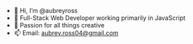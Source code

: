 - 👋 Hi, I’m @aubreyross
- 👀 Full-Stack Web Developer working primarily in JavaScript  
- 💞️ Passion for all things creative 
- 📫 Email: aubrey.ross04@gmail.com


              

<!---
aubreyross/aubreyross is a ✨ special ✨ repository because its `README.md` (this file) appears on your GitHub profile.
You can click the Preview link to take a look at your changes.
--->
